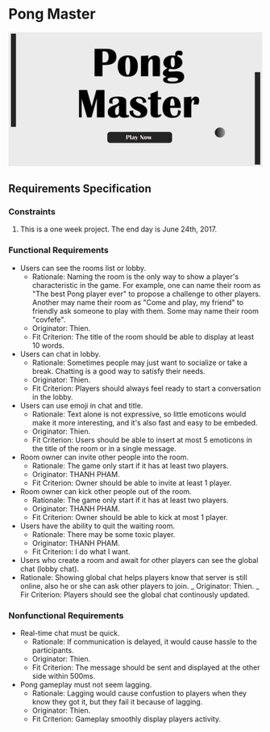 # Pong Master
![Game Homepage](pongmaster.png)
## Requirements Specification
### Constraints
1. This is a one week project. The end day is June 24th, 2017.
### Functional Requirements
- Users can see the rooms list or lobby.
  - Rationale: Naming the room is the only way to show a player's characteristic in the game. For example, one can name their room as "The best Pong player ever" to propose a challenge to other players. Another may name their room as "Come and play, my friend" to friendly ask someone to play with them. Some may name their room "covfefe".
  - Originator: Thien.
  - Fit Criterion: The title of the room should be able to display at least 10 words.
- Users can chat in lobby.
  - Rationale: Sometimes people may just want to socialize or take a break. Chatting is a good way to satisfy their needs.
  - Originator: Thien.
  - Fit Criterion: Players should always feel ready to start a conversation in the lobby.
- Users can use emoji in chat and title.
  - Rationale: Text alone is not expressive, so little emoticons would make it more interesting, and it's also fast and easy to be embeded.
  - Originator: Thien.
  - Fit Criterion: Users should be able to insert at most 5 emoticons in the title of the room or in a single message.
- Room owner can invite other people into the room.
  - Rationale: The game only start if it has at least two players.
  - Originator: THANH PHAM.
  - Fit Criterion: Owner should be able to invite at least 1 player.
- Room owner can kick other people out of the room.
  - Rationale: The game only start if it has at least two players.
  - Originator: THANH PHAM.
  - Fit Criterion: Owner should be able to kick at most 1 player.
- Users have the ability to quit the waiting room.
  - Rationale: There may be some toxic player.
  - Originator: THANH PHAM.
  - Fit Criterion: I do what I want.
- Users who create a room and await for other players can see the global chat (lobby chat).
 - Rationale: Showing global chat helps players know that server is still online, also he or she can ask other players to join.
 _ Originator: Thien.
 _ Fir Criterion: Players should see the global chat continously updated.
### Nonfunctional Requirements
- Real-time chat must be quick.
  - Rationale: If communication is delayed, it would cause hassle to the participants.
  - Originator: Thien.
  - Fit Criterion: The message should be sent and displayed at the other side within 500ms.
- Pong gameplay must not seem lagging.
  - Rationale: Lagging would cause confustion to players when they know they got it, but they fail it because of lagging.
  - Originator: Thien.
  - Fit Criterion: Gameplay smoothly display players activity.

